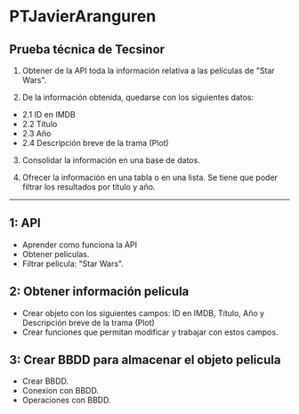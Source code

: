 # PTJavierAranguren ##
## Prueba técnica de Tecsinor ##
1. Obtener de la API toda la información relativa a las películas de &quot;Star Wars&quot;.
   
2. De la información obtenida, quedarse con los siguientes datos:
  - 2.1 ID en IMDB
  - 2.2 Título 
  - 2.3 Año 
  - 2.4 Descripción breve de la trama (Plot)
    
3. Consolidar la información en una base de datos.
   
4. Ofrecer la información en una tabla o en una lista. Se tiene que poder filtrar los resultados por título y año.

---
## 1: API ##
- Aprender como funciona la API
- Obtener peliculas.
- Filtrar pelicula:  &quot;Star Wars&quot;.
## 2: Obtener información pelicula ##
- Crear objeto con los siguientes campos: ID en IMDB, Título, Año y Descripción breve de la trama (Plot)
- Crear funciones que permitan modificar y trabajar con estos campos.
## 3: Crear BBDD para almacenar el objeto pelicula ##
- Crear BBDD.
- Conexion con BBDD.
- Operaciones con BBDD.
